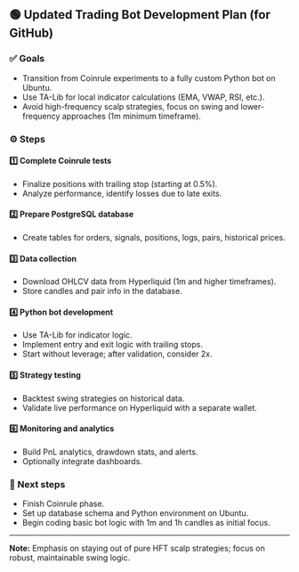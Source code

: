 ## 🟢 Updated Trading Bot Development Plan (for GitHub)

### ✅ Goals
- Transition from Coinrule experiments to a fully custom Python bot on Ubuntu.
- Use TA-Lib for local indicator calculations (EMA, VWAP, RSI, etc.).
- Avoid high-frequency scalp strategies, focus on swing and lower-frequency approaches (1m minimum timeframe).

### ⚙️ Steps

#### 1️⃣ Complete Coinrule tests
- Finalize positions with trailing stop (starting at 0.5%).
- Analyze performance, identify losses due to late exits.

#### 2️⃣ Prepare PostgreSQL database
- Create tables for orders, signals, positions, logs, pairs, historical prices.

#### 3️⃣ Data collection
- Download OHLCV data from Hyperliquid (1m and higher timeframes).
- Store candles and pair info in the database.

#### 4️⃣ Python bot development
- Use TA-Lib for indicator logic.
- Implement entry and exit logic with trailing stops.
- Start without leverage; after validation, consider 2x.

#### 5️⃣ Strategy testing
- Backtest swing strategies on historical data.
- Validate live performance on Hyperliquid with a separate wallet.

#### 6️⃣ Monitoring and analytics
- Build PnL analytics, drawdown stats, and alerts.
- Optionally integrate dashboards.

### 💬 Next steps
- Finish Coinrule phase.
- Set up database schema and Python environment on Ubuntu.
- Begin coding basic bot logic with 1m and 1h candles as initial focus.

---

**Note:** Emphasis on staying out of pure HFT scalp strategies; focus on robust, maintainable swing logic.

